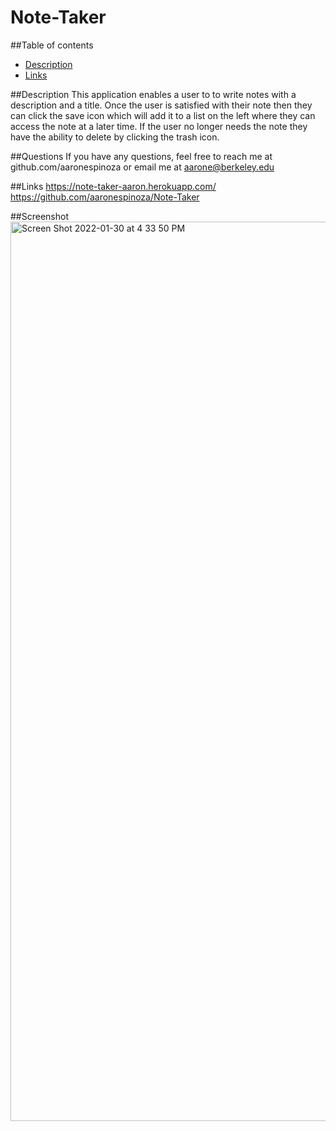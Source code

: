 # Note-Taker

##Table of contents
* [Description](#Description)
* [Links](#Links)

##Description
This application enables a user to to write notes with a description and a title. Once the user is satisfied with their note then they can click the save icon which will add it to a list on the left where they can access the note at a later time. If the user no longer needs the note they have the ability to delete by clicking the trash icon.

##Questions
If you have any questions, feel free to reach me at github.com/aaronespinoza or email me at 
aarone@berkeley.edu

##Links
https://note-taker-aaron.herokuapp.com/
https://github.com/aaronespinoza/Note-Taker

##Screenshot
<img width="1439" alt="Screen Shot 2022-01-30 at 4 33 50 PM" src="https://user-images.githubusercontent.com/92828704/151724606-b0bef605-79b6-4f25-b9be-3eddb977cdff.png">
